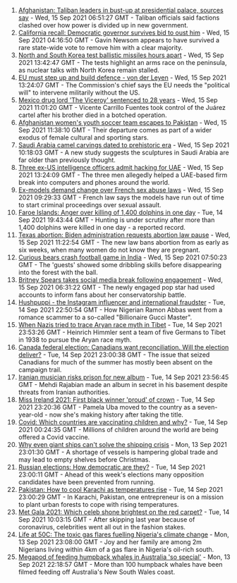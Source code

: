 1. [Afghanistan: Taliban leaders in bust-up at presidential palace, sources say](https://www.bbc.co.uk/news/world-asia-58560923?at_medium=RSS&at_campaign=KARANGA) - Wed, 15 Sep 2021 06:51:27 GMT - Taliban officials said factions clashed over how power is divided up in new government.
2. [California recall: Democratic governor survives bid to oust him](https://www.bbc.co.uk/news/world-us-canada-58565271?at_medium=RSS&at_campaign=KARANGA) - Wed, 15 Sep 2021 04:16:50 GMT - Gavin Newsom appears to have survived a rare state-wide vote to remove him with a clear majority.
3. [North and South Korea test ballistic missiles hours apart](https://www.bbc.co.uk/news/world-asia-58554326?at_medium=RSS&at_campaign=KARANGA) - Wed, 15 Sep 2021 13:42:47 GMT - The tests highlight an arms race on the peninsula, as nuclear talks with North Korea remain stalled.
4. [EU must step up and build defence - von der Leyen](https://www.bbc.co.uk/news/world-europe-58570505?at_medium=RSS&at_campaign=KARANGA) - Wed, 15 Sep 2021 13:24:07 GMT - The Commission's chief says the EU needs the "political will" to intervene militarily without the US.
5. [Mexico drug lord 'The Viceroy' sentenced to 28 years](https://www.bbc.co.uk/news/world-latin-america-58571313?at_medium=RSS&at_campaign=KARANGA) - Wed, 15 Sep 2021 11:01:20 GMT - Vicente Carrillo Fuentes took control of the Juárez cartel after his brother died in a botched operation.
6. [Afghanistan women's youth soccer team escapes to Pakistan](https://www.bbc.co.uk/news/world-asia-58571183?at_medium=RSS&at_campaign=KARANGA) - Wed, 15 Sep 2021 11:38:10 GMT - Their departure comes as part of a wider exodus of female cultural and sporting stars.
7. [Saudi Arabia camel carvings dated to prehistoric era](https://www.bbc.co.uk/news/world-middle-east-58570259?at_medium=RSS&at_campaign=KARANGA) - Wed, 15 Sep 2021 10:18:03 GMT - A new study suggests the sculptures in Saudi Arabia are far older than previously thought.
8. [Three ex-US intelligence officers admit hacking for UAE](https://www.bbc.co.uk/news/world-middle-east-58558690?at_medium=RSS&at_campaign=KARANGA) - Wed, 15 Sep 2021 13:24:09 GMT - The three men allegedly helped a UAE-based firm break into computers and phones around the world.
9. [Ex-models demand change over French sex abuse laws](https://www.bbc.co.uk/news/entertainment-arts-58562149?at_medium=RSS&at_campaign=KARANGA) - Wed, 15 Sep 2021 09:29:33 GMT - French law says the models have run out of time to start criminal proceedings over sexual assault.
10. [Faroe Islands: Anger over killing of 1,400 dolphins in one day](https://www.bbc.co.uk/news/world-europe-58555694?at_medium=RSS&at_campaign=KARANGA) - Tue, 14 Sep 2021 19:43:44 GMT - Hunting is under scrutiny after more than 1,400 dolphins were killed in one day - a reported record.
11. [Texas abortion: Biden administration requests abortion law pause](https://www.bbc.co.uk/news/world-us-canada-58568263?at_medium=RSS&at_campaign=KARANGA) - Wed, 15 Sep 2021 11:22:54 GMT - The new law bans abortion from as early as six weeks, when many women do not know they are pregnant.
12. [Curious bears crash football game in India](https://www.bbc.co.uk/news/world-asia-india-58569478?at_medium=RSS&at_campaign=KARANGA) - Wed, 15 Sep 2021 07:50:23 GMT - The 'guests' showed some dribbling skills before disappearing into the forest with the ball.
13. [Britney Spears takes social media break following engagement](https://www.bbc.co.uk/news/world-us-canada-58568256?at_medium=RSS&at_campaign=KARANGA) - Wed, 15 Sep 2021 06:31:22 GMT - The newly engaged pop star had used accounts to inform fans about her conservatorship battle.
14. [Hushpuppi - the Instagram influencer and international fraudster](https://www.bbc.co.uk/news/world-africa-58553109?at_medium=RSS&at_campaign=KARANGA) - Tue, 14 Sep 2021 22:50:54 GMT - How Nigerian Ramon Abbas went from a romance scammer to a so-called "Billionaire Gucci Master".
15. [When Nazis tried to trace Aryan race myth in Tibet](https://www.bbc.co.uk/news/world-asia-india-58466528?at_medium=RSS&at_campaign=KARANGA) - Tue, 14 Sep 2021 23:53:26 GMT - Heinrich Himmler sent a team of five Germans to Tibet in 1938 to pursue the Aryan race myth.
16. [Canada federal election: Canadians want reconciliation. Will the election deliver?](https://www.bbc.co.uk/news/world-us-canada-58541324?at_medium=RSS&at_campaign=KARANGA) - Tue, 14 Sep 2021 23:00:38 GMT - The issue that seized Canadians for much of the summer has mostly been absent on the campaign trail.
17. [Iranian musician risks prison for new album](https://www.bbc.co.uk/news/entertainment-arts-58557984?at_medium=RSS&at_campaign=KARANGA) - Tue, 14 Sep 2021 23:56:45 GMT - Mehdi Rajabian made an album in secret in his basement despite threats from Iranian authorities.
18. [Miss Ireland 2021: First black winner 'proud' of crown](https://www.bbc.co.uk/news/newsbeat-58558667?at_medium=RSS&at_campaign=KARANGA) - Tue, 14 Sep 2021 23:20:36 GMT - Pamela Uba moved to the country as a seven-year-old - now she's making history after taking the title.
19. [Covid: Which countries are vaccinating children and why?](https://www.bbc.co.uk/news/health-58516207?at_medium=RSS&at_campaign=KARANGA) - Tue, 14 Sep 2021 00:24:35 GMT - Millions of children around the world are being offered a Covid vaccine.
20. [Why even giant ships can't solve the shipping crisis](https://www.bbc.co.uk/news/business-58479148?at_medium=RSS&at_campaign=KARANGA) - Mon, 13 Sep 2021 23:01:30 GMT - A shortage of vessels is hampering global trade and may lead to empty shelves before Christmas.
21. [Russian elections: How democratic are they?](https://www.bbc.co.uk/news/world-europe-58557994?at_medium=RSS&at_campaign=KARANGA) - Tue, 14 Sep 2021 23:00:11 GMT - Ahead of this week's elections many opposition candidates have been prevented from running.
22. [Pakistan: How to cool Karachi as temperatures rise](https://www.bbc.co.uk/news/world-asia-58557995?at_medium=RSS&at_campaign=KARANGA) - Tue, 14 Sep 2021 23:00:29 GMT - In Karachi, Pakistan, one entrepreneur is on a mission to plant urban forests to cope with rising temperatures.
23. [Met Gala 2021: Which celeb shone brightest on the red carpet?](https://www.bbc.co.uk/news/entertainment-arts-58555511?at_medium=RSS&at_campaign=KARANGA) - Tue, 14 Sep 2021 10:03:15 GMT - After skipping last year because of coronavirus, celebrities went all out in the fashion stakes.
24. [Life at 50C: The toxic gas flares fuelling Nigeria's climate change](https://www.bbc.co.uk/news/world-africa-58549010?at_medium=RSS&at_campaign=KARANGA) - Mon, 13 Sep 2021 23:08:00 GMT - Joy and her family are among 2m Nigerians living within 4km of a gas flare in Nigeria's oil-rich south.
25. [Megapod of feeding humpback whales in Australia 'so special'](https://www.bbc.co.uk/news/world-australia-58552939?at_medium=RSS&at_campaign=KARANGA) - Mon, 13 Sep 2021 22:18:57 GMT - More than 100 humpback whales have been filmed feeding off Australia's New South Wales coast.
